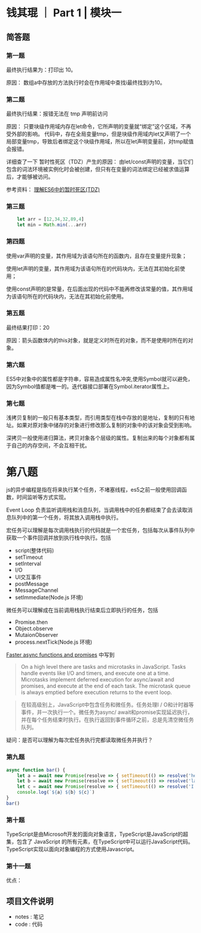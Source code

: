 # 钱其琨 ｜ Part 1 | 模块一

## 简答题


### 第一题

最终执行结果为：打印出 10。

原因：
数组a中存放的方法执行时会在作用域中查找i最终找到i为10。

### 第二题

最终执行结果：报错无法在 tmp 声明前访问

原因：
只要块级作用域内存在let命令，它所声明的变量就“绑定”这个区域，不再受外部的影响。
代码中，存在全局变量tmp，但是块级作用域内let又声明了一个局部变量tmp，导致后者绑定这个块级作用域，所以在let声明变量前，对tmp赋值会报错。

详细查了一下 暂时性死区（TDZ）产生的原因：
由let/const声明的变量，当它们包含的词法环境被实例化时会被创建，但只有在变量的词法绑定已经被求值运算后，才能够被访问。

参考资料：
[理解ES6中的暂时死区(TDZ)](https://segmentfault.com/a/1190000008213835)

### 第三题

```js
    let arr = [12,34,32,89,4]
    let min = Math.min(...arr)
```

### 第四题

使用var声明的变量，其作用域为该语句所在的函数内，且存在变量提升现象；

使用let声明的变量，其作用域为该语句所在的代码块内，无法在其初始化前使用；

使用const声明的是常量，在后面出现的代码中不能再修改该常量的值，其作用域为该语句所在的代码块内，无法在其初始化前使用。

### 第五题

最终结果打印：20

原因：箭头函数体内的this对象，就是定义时所在的对象，而不是使用时所在的对象。

### 第六题

ES5中对象中的属性都是字符串，容易造成属性名冲突,使用Symbol就可以避免，因为Symbol值都是唯一的。迭代器接口部署在Symbol.iterator属性上。

### 第七题

浅拷贝复制的一般只有基本类型，而引用类型在栈中存放的是地址，复制的只有地址。如果对原对象中储存的对象进行修改那么复制的对象中的该对象会受到影响。

深拷贝一般使用递归算法，拷贝对象各个层级的属性。复制出来的每个对象都有属于自己的内存空间，不会互相干扰。

# 第八题

js的异步编程是指在将来执行某个任务，不堵塞线程，es5之前一般使用回调函数，时间监听等方式实现。

Event Loop 负责监听调用栈和消息队列，当调用栈中的任务都结束了会去读取消息队列中的第一个任务，将其放入调用栈中执行。

宏任务可以理解是每次调用栈执行的代码就是一个宏任务，包括每次从事件队列中获取一个事件回调并放到执行栈中执行。包括
* script(整体代码)
* setTimeout
* setInterval
* I/O
* UI交互事件
* postMessage
* MessageChannel
* setImmediate(Node.js 环境)

微任务可以理解成在当前调用栈执行结束后立即执行的任务，包括
* Promise.then
* Object.observe
* MutaionObserver
* process.nextTick(Node.js 环境)

[Faster async functions and promises](https://v8.dev/blog/fast-async) 中写到
>On a high level there are tasks and microtasks in JavaScript. Tasks handle events like I/O and timers, and execute one at a time. Microtasks implement deferred execution for async/await and promises, and execute at the end of each task. The microtask queue is always emptied before execution returns to the event loop.

>在较高级别上，JavaScript中包含任务和微任务。任务处理I / O和计时器等事件，并一次执行一个。微任务为async/ await和promise实现延迟执行，并在每个任务结束时执行。在执行返回到事件循环之前，总是先清空微任务队列。

疑问：是否可以理解为每次宏任务执行完都读取微任务并执行？

### 第九题

```js
async function bar() {
    let a = await new Promise(resolve => { setTimeout(() => resolve('hello'), 10) });
    let b = await new Promise(resolve => { setTimeout(() => resolve('lagou'), 10) });
    let c = await new Promise(resolve => { setTimeout(() => resolve('I love U'), 10) });
    console.log(`${a} ${b} ${c}`)
}
bar()
```

### 第十题

TypeScript是由Microsoft开发的面向对象语言，TypeScript是JavaScript的超集，包含了 JavaScript 的所有元素，在TypeScript中可以运行JavaScript代码。TypeScript实现以面向对象编程的方式使用Javascript。

### 第十一题

优点：


## 项目文件说明

- notes : 笔记
- code : 代码
